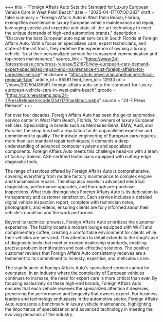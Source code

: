 +++
title = "Foreign Affairs Auto Sets the Standard for Luxury European Vehicle Care in West Palm Beach"
date = "2025-04-17T07:00:28Z"
draft = false
summary = "Foreign Affairs Auto in West Palm Beach, Florida, exemplifies excellence in luxury European vehicle maintenance and repair, leveraging specialized expertise and state-of-the-art technology to meet the unique demands of high-end automotive brands."
description = "Discover the best European auto repair services in South Florida at Foreign Affairs Auto. With a focus on specialized care, expert technicians, and state-of-the-art tools, they redefine the experience of owning a luxury vehicle. Trust their personalized service for transparent communication and top-notch maintenance."
source_link = "https://www.24-7pressrelease.com/press-release/521870/why-european-cars-demand-expert-specialized-repair-and-maintenance-trust-foreign-affairs-for-unrivaled-service"
enclosure = "https://cdn.newsramp.app/banners/local-regional-1.jpg"
article_id = 85581
feed_item_id = 12933
url = "/news/202504/85581-foreign-affairs-auto-sets-the-standard-for-luxury-european-vehicle-care-in-west-palm-beach"
qrcode = "https://cdn.newsramp.app/24-7PressRelease/qrcode/254/17/markkhuc.webp"
source = "24-7 Press Release"
+++

<p>For over four decades, Foreign Affairs Auto has been the go-to automotive service center in West Palm Beach, Florida, for owners of luxury European vehicles. Specializing in brands such as Mercedes-Benz, BMW, Audi, and Porsche, the shop has built a reputation for its unparalleled expertise and commitment to quality. The intricate engineering of European cars requires more than just standard repair techniques; it demands a deep understanding of advanced computer systems and specialized components. Foreign Affairs Auto meets this challenge head-on with a team of factory-trained, ASE-certified technicians equipped with cutting-edge diagnostic tools.</p><p>The range of services offered by Foreign Affairs Auto is comprehensive, covering everything from routine factory maintenance to complex engine and transmission repairs. The shop also excels in advanced electrical diagnostics, performance upgrades, and thorough pre-purchase inspections. What truly distinguishes Foreign Affairs Auto is its dedication to transparency and customer satisfaction. Each service includes a detailed digital vehicle inspection report, complete with technician notes, photographs, and videos, ensuring clients are fully informed about their vehicle's condition and the work performed.</p><p>Beyond its technical prowess, Foreign Affairs Auto prioritizes the customer experience. The facility boasts a modern lounge equipped with Wi-Fi and complimentary coffee, creating a comfortable environment for clients while their vehicles are serviced. This attention to detail extends to the shop's use of diagnostic tools that meet or exceed dealership standards, enabling precise problem identification and cost-effective solutions. The positive customer reviews that Foreign Affairs Auto consistently receives are a testament to its commitment to honesty, expertise, and meticulous care.</p><p>The significance of Foreign Affairs Auto's specialized service cannot be overstated. In an industry where the complexity of European vehicles continues to increase, the need for expert care is more critical than ever. By focusing exclusively on these high-end brands, Foreign Affairs Auto ensures that each vehicle receives the specialized attention it deserves, preserving the performance and longevity that owners expect. For business leaders and technology enthusiasts in the automotive sector, Foreign Affairs Auto represents a benchmark in luxury vehicle maintenance, highlighting the importance of specialization and advanced technology in meeting the evolving demands of the industry.</p>